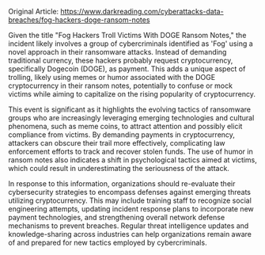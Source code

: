Original Article: https://www.darkreading.com/cyberattacks-data-breaches/fog-hackers-doge-ransom-notes

Given the title "Fog Hackers Troll Victims With DOGE Ransom Notes," the incident likely involves a group of cybercriminals identified as 'Fog' using a novel approach in their ransomware attacks. Instead of demanding traditional currency, these hackers probably request cryptocurrency, specifically Dogecoin (DOGE), as payment. This adds a unique aspect of trolling, likely using memes or humor associated with the DOGE cryptocurrency in their ransom notes, potentially to confuse or mock victims while aiming to capitalize on the rising popularity of cryptocurrency.

This event is significant as it highlights the evolving tactics of ransomware groups who are increasingly leveraging emerging technologies and cultural phenomena, such as meme coins, to attract attention and possibly elicit compliance from victims. By demanding payments in cryptocurrency, attackers can obscure their trail more effectively, complicating law enforcement efforts to track and recover stolen funds. The use of humor in ransom notes also indicates a shift in psychological tactics aimed at victims, which could result in underestimating the seriousness of the attack.

In response to this information, organizations should re-evaluate their cybersecurity strategies to encompass defenses against emerging threats utilizing cryptocurrency. This may include training staff to recognize social engineering attempts, updating incident response plans to incorporate new payment technologies, and strengthening overall network defense mechanisms to prevent breaches. Regular threat intelligence updates and knowledge-sharing across industries can help organizations remain aware of and prepared for new tactics employed by cybercriminals.
